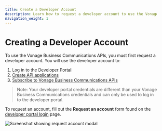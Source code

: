 ```yaml
---
title: Create a Developer Account
description: Learn how to request a developer account to use the Vonage Business Communications APIs
navigation_weight: 1
---
```


#  Creating a Developer Account

To use the Vonage Business Communications APIs, you must first request a developer account. You will use the developer account to:

1. Log in to the [Developer Portal](https://developer.vonage.com)
2. [Create API applications](/getting-started/create-an-application)
3. [Subscribe to Vonage Business Communications APIs](/getting-started/subscribe-to-apis)

> Note: Your developer portal credentials are different than your Vonage Business Communications credentials and can only be used to log in to the developer portal.

To request an account, fill out the **Request an account** form found on the [developer portal login](https://developer.vonage.com) page.

![Screenshot showing request account modal](/assets/images/vbc/create-account.png)
